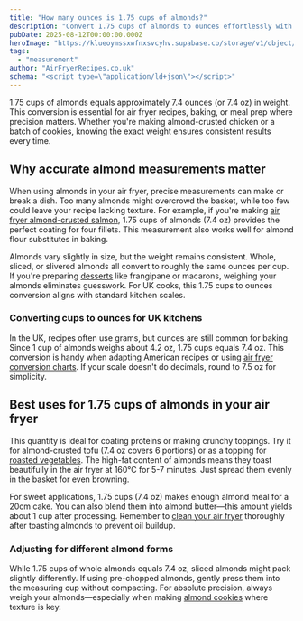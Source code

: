 ```yaml
---
title: "How many ounces is 1.75 cups of almonds?"
description: "Convert 1.75 cups of almonds to ounces effortlessly with our UK-friendly guide. Perfect for air fryer recipes and precise baking measurements."
pubDate: 2025-08-12T00:00:00.000Z
heroImage: "https://klueoymssxwfnxsvcyhv.supabase.co/storage/v1/object/public/md/how-many-ounces-is-1-75-cups-of-almonds-7bb1c2a5.webp"
tags:
  - "measurement"
author: "AirFryerRecipes.co.uk"
schema: "<script type=\"application/ld+json\"></script>"
---
```


<p>1.75 cups of almonds equals approximately 7.4 ounces (or 7.4 oz) in weight. This conversion is essential for air fryer recipes, baking, or meal prep where precision matters. Whether you're making almond-crusted chicken or a batch of cookies, knowing the exact weight ensures consistent results every time.</p>

<h2>Why accurate almond measurements matter</h2>  
<p>When using almonds in your air fryer, precise measurements can make or break a dish. Too many almonds might overcrowd the basket, while too few could leave your recipe lacking texture. For example, if you're making <a href=https://www.airfryerrecipe.co.uk/recipes>air fryer almond-crusted salmon</a>, 1.75 cups of almonds (7.4 oz) provides the perfect coating for four fillets. This measurement also works well for almond flour substitutes in baking.</p>  

<p>Almonds vary slightly in size, but the weight remains consistent. Whole, sliced, or slivered almonds all convert to roughly the same ounces per cup. If you're preparing <a href=https://www.airfryerrecipe.co.uk/recipe-category/dessert>desserts</a> like frangipane or macarons, weighing your almonds eliminates guesswork. For UK cooks, this 1.75 cups to ounces conversion aligns with standard kitchen scales.</p>  

<h3>Converting cups to ounces for UK kitchens</h3>  
<p>In the UK, recipes often use grams, but ounces are still common for baking. Since 1 cup of almonds weighs about 4.2 oz, 1.75 cups equals 7.4 oz. This conversion is handy when adapting American recipes or using <a href=https://www.airfryerrecipe.co.uk/air-fryer-conversion-chart>air fryer conversion charts</a>. If your scale doesn't do decimals, round to 7.5 oz for simplicity.</p>  

<h2>Best uses for 1.75 cups of almonds in your air fryer</h2>  
<p>This quantity is ideal for coating proteins or making crunchy toppings. Try it for almond-crusted tofu (7.4 oz covers 6 portions) or as a topping for <a href=https://www.airfryerrecipe.co.uk/recipe-category/vegetables>roasted vegetables</a>. The high-fat content of almonds means they toast beautifully in the air fryer at 160°C for 5-7 minutes. Just spread them evenly in the basket for even browning.</p>  

<p>For sweet applications, 1.75 cups (7.4 oz) makes enough almond meal for a 20cm cake. You can also blend them into almond butter—this amount yields about 1 cup after processing. Remember to <a href=https://www.airfryerrecipe.co.uk/air-fryer-cleaner>clean your air fryer</a> thoroughly after toasting almonds to prevent oil buildup.</p>  

<h3>Adjusting for different almond forms</h3>  
<p>While 1.75 cups of whole almonds equals 7.4 oz, sliced almonds might pack slightly differently. If using pre-chopped almonds, gently press them into the measuring cup without compacting. For absolute precision, always weigh your almonds—especially when making <a href=https://www.airfryerrecipe.co.uk/recipe-category/cookies>almond cookies</a> where texture is key.</p>